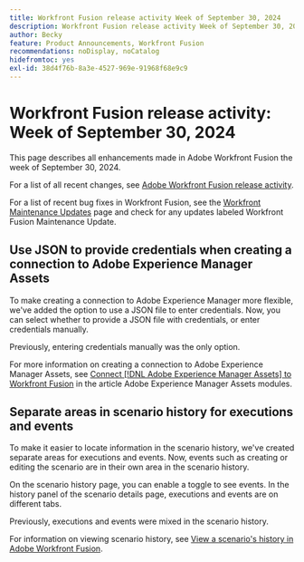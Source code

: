```yaml
---
title: Workfront Fusion release activity Week of September 30, 2024
description: Workfront Fusion release activity Week of September 30, 2024
author: Becky
feature: Product Announcements, Workfront Fusion
recommendations: noDisplay, noCatalog
hidefromtoc: yes
exl-id: 38d4f76b-8a3e-4527-969e-91968f68e9c9
---
```

# Workfront Fusion release activity: Week of September 30, 2024

This page describes all enhancements made in Adobe Workfront Fusion the week of September 30, 2024.

For a list of all recent changes, see [Adobe Workfront Fusion release activity](/help/workfront-fusion/fusion-product-releases/fusion-release-activity.md).

For a list of recent bug fixes in Workfront Fusion, see the [Workfront Maintenance Updates](https://experienceleague.adobe.com/docs/workfront-known-issues/releases/current-updates.html) page and check for any updates labeled Workfront Fusion Maintenance Update.

## Use JSON to provide credentials when creating a connection to Adobe Experience Manager Assets

To make creating a connection to Adobe Experience Manager more flexible, we've added the option to use a JSON file to enter credentials. Now, you can select whether to provide a JSON file with credentials, or enter credentials manually.

Previously, entering credentials manually was the only option.

For more information on creating a connection to Adobe Experience Manager Assets, see [Connect [!DNL Adobe Experience Manager Assets] to Workfront Fusion](/help/workfront-fusion/references/apps-and-modules/adobe-connectors/aem-assets-modules.md#connect-adobe-experience-manager-assets-to-workfront-fusion) in the article Adobe Experience Manager Assets modules.

## Separate areas in scenario history for executions and events

To make it easier to locate information in the scenario history, we've created separate areas for executions and events. Now, events such as creating or editing the scenario are in their own area in the scenario history.

On the scenario history page, you can enable a toggle to see events. In the history panel of the scenario details page, executions and events are on different tabs.

Previously, executions and events were mixed in the scenario history.

For information on viewing scenario history, see [View a scenario's history in Adobe Workfront Fusion](/help/workfront-fusion/manage-scenarios/view-scenario-execution-history.md).
